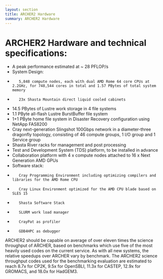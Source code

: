 ```yaml
---
layout: section
title: ARCHER2 Hardware
summary: ARCHER2 Hardware
---
```


# ARCHER2 Hardware and technical specifications:

*    A peak performance estimated at ~ 28 PFLOP/s
*    System Design:
 *        5,848 compute nodes, each with dual AMD Rome 64 core CPUs at 2.2GHz, for 748,544 cores in total and 1.57 PBytes of total system memory
 *        23x Shasta Mountain direct liquid cooled cabinets
*    14.5 PBytes of Lustre work storage in 4 file systems
*    1.1 PByte all-flash Lustre BurstBuffer file system
*    1+1 PByte home file system in Disaster Recovery configuration using NetApp FAS8200
*    Cray next-generation Slingshot 100Gbps network in a diameter-three dragonfly topology, consisting of 46 compute groups, 1 I/O group and 1 Service group
*    Shasta River racks for management and post processing
*    Test and Development System (TDS) platform, to be installed in advance
*    Collaboration platform with 4 x compute nodes attached to 16 x Next Generation AMD GPUs
*    Software stack:
 *        Cray Programming Environment including optimizing compilers and libraries for the AMD Rome CPU
 *        Cray Linux Environment optimized for the AMD CPU blade based on SLES 15
 *        Shasta Software Stack
 *        SLURM work load manager
 *        CrayPat as profiler
 *        GDB4HPC as debugger

ARCHER2 should be capable on average of over eleven times the science throughput of ARCHER, based on benchmarks which use five of the most heavily used codes on the current service. As with all new systems, the relative speedups over ARCHER vary by benchmark. The ARCHER2 science throughput codes used for the benchmarking evaluation are estimated to reach 8.7x for CP2K, 9.5x for OpenSBLI, 11.3x for CASTEP, 12.9x for GROMACS, and 18.0x for HadGEM3. 